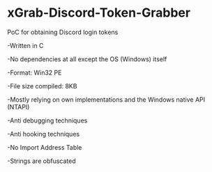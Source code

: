 # xGrab-Discord-Token-Grabber
PoC for obtaining Discord login tokens

-Written in C

-No dependencies at all except the OS (Windows) itself

-Format: Win32 PE

-File size compiled: 8KB

-Mostly relying on own implementations and the Windows native API (NTAPI)

-Anti debugging techniques

-Anti hooking techniques

-No Import Address Table

-Strings are obfuscated

